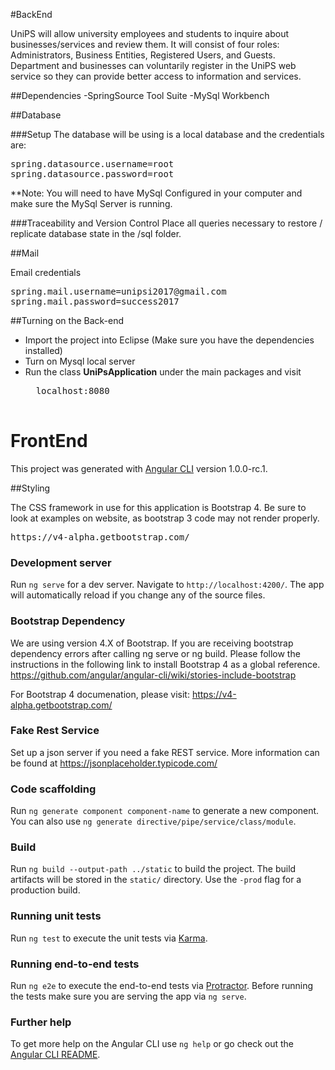 #BackEnd

UniPS will allow university employees and students to inquire about businesses/services and review them.  It will consist of four roles: Administrators, Business Entities, Registered Users, and Guests. Department and businesses can voluntarily register in the UniPS web service so they can provide better access to information and services.

##Dependencies
-SpringSource Tool Suite
-MySql Workbench

##Database

###Setup
The database will be using is a local database and the credentials are:
<pre>
spring.datasource.username=root
spring.datasource.password=root
</pre>

**Note: You will need to have MySql Configured in your computer and make sure the MySql Server is running.

###Traceability and Version Control
Place all queries necessary to restore / replicate database state in the /sql folder. 

##Mail

Email credentials
<pre>
spring.mail.username=unipsi2017@gmail.com
spring.mail.password=success2017
</pre>

##Turning on the Back-end

- Import the project into Eclipse (Make sure you have the dependencies installed)
- Turn on Mysql local server
- Run the class **UniPsApplication** under the main packages and visit
	<pre>
	localhost:8080
	</pre>
	
# FrontEnd

This project was generated with [Angular CLI](https://github.com/angular/angular-cli) version 1.0.0-rc.1.

##Styling

The CSS framework in use for this application is Bootstrap 4. Be sure to look at examples on website, as bootstrap 3 code may not render properly.
<pre>
https://v4-alpha.getbootstrap.com/
</pre>


### Development server
Run `ng serve` for a dev server. Navigate to `http://localhost:4200/`. The app will automatically reload if you change any of the source files.

### Bootstrap Dependency
We are using version 4.X of Bootstrap. If you are receiving bootstrap dependency errors after calling ng serve or ng build. Please follow the instructions in the following link to install Bootstrap 4 as a global reference. 
https://github.com/angular/angular-cli/wiki/stories-include-bootstrap

For Bootstrap 4 documenation, please visit:
https://v4-alpha.getbootstrap.com/

### Fake Rest Service
Set up a json server if you need a fake REST service. More information can be found at https://jsonplaceholder.typicode.com/

### Code scaffolding

Run `ng generate component component-name` to generate a new component. You can also use `ng generate directive/pipe/service/class/module`.

### Build

Run `ng build --output-path ../static` to build the project. The build artifacts will be stored in the `static/` directory. Use the `-prod` flag for a production build. 

### Running unit tests

Run `ng test` to execute the unit tests via [Karma](https://karma-runner.github.io).

### Running end-to-end tests

Run `ng e2e` to execute the end-to-end tests via [Protractor](http://www.protractortest.org/).
Before running the tests make sure you are serving the app via `ng serve`.

### Further help

To get more help on the Angular CLI use `ng help` or go check out the [Angular CLI README](https://github.com/angular/angular-cli/blob/master/README.md).

